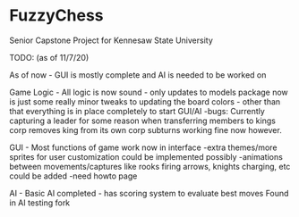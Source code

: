 # FuzzyChess
Senior Capstone Project for Kennesaw State University


TODO: (as of 11/7/20)

As of now - GUI is mostly complete and AI is needed to be worked on

Game Logic - 
 All logic is now sound - only updates to models package now is just some really minor tweaks to updating
 the board colors - other than that everything is in place completely to start GUI/AI
 -bugs: Currently capturing a leader for some reason when transferring members to kings corp removes king from its own corp
        subturns working fine now however.
  
GUI -
 Most functions of game work now in interface
 -extra themes/more sprites for user customization could be implemented possibly
 -animations between movements/captures like rooks firing arrows, knights charging, etc could be added
 -need howto page
  
  
AI - 
Basic AI completed - has scoring system to evaluate best moves
Found in AI testing fork

